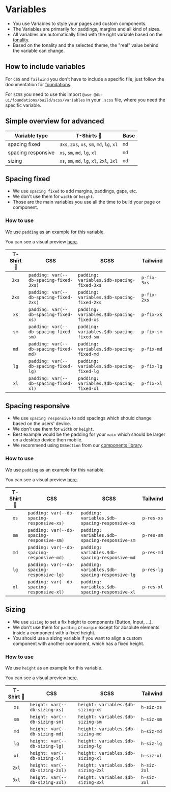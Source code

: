 # Variables

-   You use Variables to style your pages and custom components.
-   The Variables are primarily for paddings, margins and all kind of sizes.
-   All variables are automatically filled with the right variable based on the [tonality](../tonalities/readme).
-   Based on the tonality and the selected theme, the "real" value behind the variable can change.

## How to include variables

For `CSS` and `Tailwind` you don't have to include a specific file, just follow the documentation for [foundations](../../foundations/readme).

For `SCSS` you need to use this import `@use @db-ui/foundations/build/scss/variables` in your `.scss` file, where you need the specific variable.

## Simple overview for advanced

| Variable type      | T-Shirts 👕                                | Base |
| ------------------ | ------------------------------------------ | ---- |
| spacing fixed      | `3xs`, `2xs`, `xs`, `sm`, `md`, `lg`, `xl` | `md` |
| spacing responsive | `xs`, `sm`, `md`, `lg`, `xl`               | `md` |
| sizing             | `xs`, `sm`, `md`, `lg`, `xl`, `2xl`, `3xl` | `md` |

## Spacing fixed

-   We use `spacing fixed` to add margins, paddings, gaps, etc.
-   We don't use them for `width` or `height`.
-   Those are the main variables you use all the time to build your page or component.

### How to use

We use `padding` as an example for this variable.

You can see a visual preview [here](./examples).

| T-Shirt 👕 | CSS                                    | SCSS                                       | Tailwind    |
| :--------: | -------------------------------------- | ------------------------------------------ | ----------- |
|   `3xs`    | `padding: var(--db-spacing-fixed-3xs)` | `padding: variables.$db-spacing-fixed-3xs` | `p-fix-3xs` |
|   `2xs`    | `padding: var(--db-spacing-fixed-2xs)` | `padding: variables.$db-spacing-fixed-2xs` | `p-fix-2xs` |
|    `xs`    | `padding: var(--db-spacing-fixed-xs)`  | `padding: variables.$db-spacing-fixed-xs`  | `p-fix-xs`  |
|    `sm`    | `padding: var(--db-spacing-fixed-sm)`  | `padding: variables.$db-spacing-fixed-sm`  | `p-fix-sm`  |
|    `md`    | `padding: var(--db-spacing-fixed-md)`  | `padding: variables.$db-spacing-fixed-md`  | `p-fix-md`  |
|    `lg`    | `padding: var(--db-spacing-fixed-lg)`  | `padding: variables.$db-spacing-fixed-lg`  | `p-fix-lg`  |
|    `xl`    | `padding: var(--db-spacing-fixed-xl)`  | `padding: variables.$db-spacing-fixed-xl`  | `p-fix-xl`  |

## Spacing responsive

-   We use `spacing responsive` to add spacings which should change based on the users' device.
-   We don't use them for `width` or `height`.
-   Best example would be the padding for your `main` which should be larger on a desktop device then mobile.
-   We recommend using `DBSection` from our [components library](../../components/readme).

### How to use

We use `padding` as an example for this variable.

You can see a visual preview [here](./examples).

| T-Shirt 👕 | CSS                                        | SCSS                                           | Tailwind   |
| :--------: | ------------------------------------------ | ---------------------------------------------- | ---------- |
|    `xs`    | `padding: var(--db-spacing-responsive-xs)` | `padding: variables.$db-spacing-responsive-xs` | `p-res-xs` |
|    `sm`    | `padding: var(--db-spacing-responsive-sm)` | `padding: variables.$db-spacing-responsive-sm` | `p-res-sm` |
|    `md`    | `padding: var(--db-spacing-responsive-md)` | `padding: variables.$db-spacing-responsive-md` | `p-res-md` |
|    `lg`    | `padding: var(--db-spacing-responsive-lg)` | `padding: variables.$db-spacing-responsive-lg` | `p-res-lg` |
|    `xl`    | `padding: var(--db-spacing-responsive-xl)` | `padding: variables.$db-spacing-responsive-xl` | `p-res-xl` |

## Sizing

-   We use `sizing` to set a fix height to components (Button, Input, ...).
-   We don't use them for `padding` or `margin` except for absolute elements inside a component with a fixed height.
-   You should use a sizing variable if you want to align a custom component with another component, which has a fixed height.

### How to use

We use `height` as an example for this variable.

You can see a visual preview [here](./examples).

| T-Shirt 👕 | CSS                            | SCSS                               | Tailwind    |
| :--------: | ------------------------------ | ---------------------------------- | ----------- |
|    `xs`    | `height: var(--db-sizing-xs)`  | `height: variables.$db-sizing-xs`  | `h-siz-xs`  |
|    `sm`    | `height: var(--db-sizing-sm)`  | `height: variables.$db-sizing-sm`  | `h-siz-sm`  |
|    `md`    | `height: var(--db-sizing-md)`  | `height: variables.$db-sizing-md`  | `h-siz-md`  |
|    `lg`    | `height: var(--db-sizing-lg)`  | `height: variables.$db-sizing-lg`  | `h-siz-lg`  |
|    `xl`    | `height: var(--db-sizing-xl)`  | `height: variables.$db-sizing-xl`  | `h-siz-xl`  |
|   `2xl`    | `height: var(--db-sizing-2xl)` | `height: variables.$db-sizing-2xl` | `h-siz-2xl` |
|   `3xl`    | `height: var(--db-sizing-3xl)` | `height: variables.$db-sizing-3xl` | `h-siz-3xl` |
